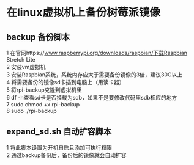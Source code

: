 在linux虚拟机上备份树莓派镜像
===========================
backup 备份脚本
----------------

1 在官网https://www.raspberrypi.org/downloads/raspbian/下载Raspbian Stretch Lite  <br>
2 安装vm虚拟机  <br>
3 安装Raspbian系统，系统内存应大于需要备份镜像的3倍，建议30G以上 <br>
4 将需要备份的镜像sd卡插到电脑上（用读卡器） <br>
5 将rpi-backup克隆到虚拟机里 <br>
6 df -h查看sd卡是否挂载为sdb，如果不是要修改代码里sdb相应的地方 <br>
7 sudo chmod +x rpi-backup <br>
8 sudo ./rpi-backup <br>

expand_sd.sh 自动扩容脚本
-------------------------

1 将此脚本设置为开机自启且添加可执行权限<br>
2 通过backup备份后，备份后的镜像就会自动扩容
